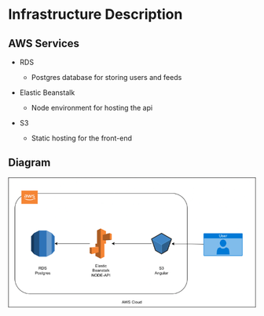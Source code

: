 # Infrastructure Description

## AWS Services

* RDS
	- Postgres database for storing users and feeds
	

* Elastic Beanstalk
	- Node environment for hosting the api
	


* S3
	- Static hosting for the front-end

## Diagram

![architecture -diagram](./architecture-diagram.png)